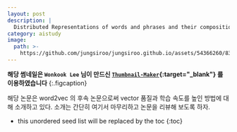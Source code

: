 ```yaml
---
layout: post
description: |
  Distributed Representations of words and phrases and their compositionality
category: aistudy
image:
  path: >-
    https://github.com/jungsiroo/jungsiroo.github.io/assets/54366260/8313b01b-9991-4588-9968-28269e12233b
---
```


**해당 썸네일은 `Wonkook Lee` 님이 만드신 [`Thumbnail-Maker`](https://wonkooklee.github.io/thumbnail_maker/){:target="_blank"} 를 이용하였습니다**
{:.figcaption}

해당 논문은 word2vec 의 후속 논문으로써 vector 품질과 학습 속도를 높인 방법에 대해 소개하고 있다. 소개는 간단히 여기서 마무리하고 
논문을 리뷰해 보도록 하자.

* this unordered seed list will be replaced by the toc
{:toc}